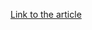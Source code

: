 [Link to the article](https://unit42.paloaltonetworks.com/pensive-ursa-uses-upgraded-kazuar-backdoor/)
